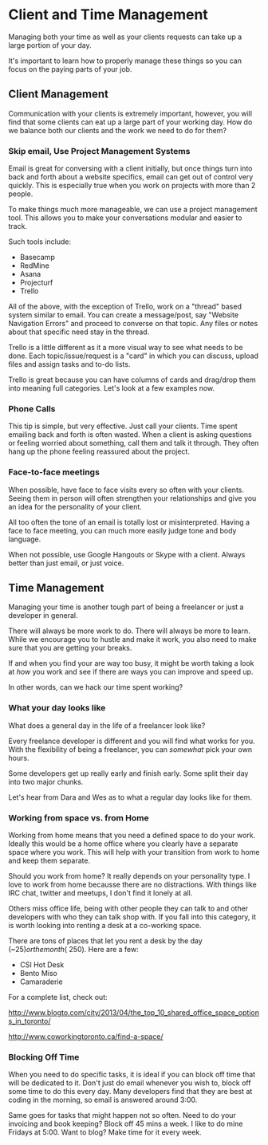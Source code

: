# Client and Time Management
Managing both your time as well as your clients requests can take up a large portion of your day. 

It's important to learn how to properly manage these things so you can focus on the paying parts of your job.

## Client Management

Communication with your clients is extremely important, however, you will find that some clients can eat up a large part of your working day. How do we balance both our clients and the work we need to do for them?

### Skip email, Use Project Management Systems

Email is great for conversing with a client initially, but once things turn into back and forth about a website specifics, email can get out of control very quickly. This is especially true when you work on projects with more than 2 people. 

To make things much more manageable, we can use a project management tool. This allows you to make your conversations modular and easier to track.

Such tools include:

* Basecamp
* RedMine
* Asana
* Projecturf
* Trello

All of the above, with the exception of Trello, work on a "thread" based system similar to email. You can create a message/post, say "Website Navigation Errors" and proceed to converse on that topic. Any files or notes about that specific need stay in the thread.

Trello is a little different as it a more visual way to see what needs to be done. Each topic/issue/request is a "card" in which you can discuss, upload files and assign tasks and to-do lists. 

Trello is great because you can have columns of cards and drag/drop them into meaning full categories. Let's look at a few examples now. 

### Phone Calls
This tip is simple, but very effective. Just call your clients. Time spent emailing back and forth is often wasted. When a client is asking questions or feeling worried about something, call them and talk it through. They often hang up the phone feeling reassured about the project. 

### Face-to-face meetings

When possible, have face to face visits every so often with your clients. Seeing them in person will often strengthen your relationships and give you an idea for the personality of your client.

All too often the tone of an email is totally lost or misinterpreted. Having a face to face meeting, you can much more easily judge tone and body language.

When not possible, use Google Hangouts or Skype with a client. Always better than just email, or just voice. 

## Time Management

Managing your time is another tough part of being a freelancer or just a developer in general.

There will always be more work to do. There will always be more to learn. While we encourage you to hustle and make it work, you also need to make sure that you are getting your breaks. 

If and when you find your are way too busy, it might be worth taking a look at _how_ you work and see if there are ways you can improve and speed up.

In other words, can we hack our time spent working? 

### What your day looks like

What does a general day in the life of a freelancer look like? 

Every freelance developer is different and you will find what works for you. With the flexibility of being a freelancer, you can _somewhat_ pick your own hours.

Some developers get up really early and finish early. Some split their day into two major chunks.

Let's hear from Dara and Wes as to what a regular day looks like for them.

### Working from space vs. from Home
Working from home means that you need a defined space to do your work. Ideally this would be a home office where you clearly have a separate space where you work. This will help with your transition from work to home and keep them separate.

Should you work from home? It really depends on your personality type. I love to work from home becausse there are no distractions. With things like IRC chat, twitter and meetups, I don't find it lonely at all. 

Others miss office life, being with other people they can talk to and other developers with who they can talk shop with. If you fall into this category, it is worth looking into renting a desk at a co-working space.

There are tons of places that let you rent a desk by the day (~$25) or the month (~$250). Here are a few:

- CSI Hot Desk
- Bento Miso
- Camaraderie

For a complete list, check out:

<http://www.blogto.com/city/2013/04/the_top_10_shared_office_space_options_in_toronto/>

<http://www.coworkingtoronto.ca/find-a-space/>

### Blocking Off Time
When you need to do specific tasks, it is ideal if you can block off time that will be dedicated to it. Don't just do email whenever you wish to, block off some time to do this every day. Many developers find that they are best at coding in the morning, so email is answered around 3:00. 

Same goes for tasks that might happen not so often. Need to do your invoicing and book keeping? Block off 45 mins a week. I like to do mine Fridays at 5:00. Want to blog? Make time for it every week.
